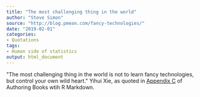 ```yaml
---
title: "The most challenging thing in the world"
author: "Steve Simon"
source: "http://blog.pmean.com/fancy-technologies/"
date: "2019-02-01"
categories:
- Quotations
tags:
- Human side of statistics
output: html_document
---
```


"The most challenging thing in the world is not to learn fancy technologies, but control your own wild heart." Yihui Xie, as quoted in [Appendix C][xie1] of Authoring Books wtih R Markdown.

<!---more--->

[xie1]: https://bookdown.org/yihui/bookdown/faq.html


